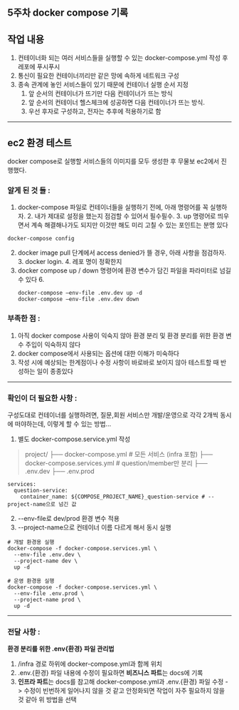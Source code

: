 ## 5주차 docker compose 기록

## 작업 내용

1. 컨테이너화 되는 여러 서비스들을 실행할 수 있는 docker-compose.yml 작성 후 레포에 푸시푸시
2. 통신이 필요한 컨테이너끼리만 같은 망에 속하게 네트워크 구성
3. 종속 관계에 놓인 서비스들이 있기 때문에 컨테이너 실행 순서 지정
   1. 앞 순서의 컨테이너가 뜨기만 다음 컨테이너가 뜨는 방식
   2. 앞 순서의 컨테이너 헬스체크에 성공하면 다음 컨테이너가 뜨는 방식.
   3. 우선 후자로 구성하고, 전자는 추후에 적용하기로 함

---

## ec2 환경 테스트

docker compose로 실행할 서비스들의 이미지를 모두 생성한 후 무물보 ec2에서 진행했다.

### **알게 된 것 들 :**

1. docker-compose 파일로 컨테이너들을 실행하기 전에, 아래 명령어를 꼭 실행하자. 
   2. 내가 제대로 설정을 했는지 점검할 수 있어서 필수필수. 
   3. up 명령어로 띄우면서 계속 해결해나가도 되지만 이것만 해도 미리 고칠 수 있는 포인트는 분명 있다

```
docker-compose config
```

2. docker image pull 단계에서 access denied가 뜰 경우, 아래 사항을 점검하자. 
   3. docker login. 
   4. 레포 명이 정확한지
3. docker compose up / down 명령어에 환경 변수가 담긴 파일을 파라미터로 넘길 수 있다
   6.
   ```
   docker-compose —env-file .env.dev up -d
   docker-compose —env-file .env.dev down
   ```

### **부족한 점 :**

1. 아직 docker compose 사용이 익숙지 않아 환경 분리 및 환경 분리를 위한 환경 변수 주입이 익숙하지 않다
2. docker compose에서 사용되는 옵션에 대한 이해가 미숙하다
3. 작성 시에 예상되는 한계점이나 수정 사항이 바로바로 보이지 않아 테스트할 때 반성하는 일이 종종있다

---

### **확인이 더 필요한 사항 :**

구성도대로 컨테이너를 실행하려면, 질문,회원 서비스만 개발/운영으로 각각 2개씩 동시에 떠야하는데, 이렇게 할 수 있는 방법...

1. 별도 docker-compose.service.yml 작성

> project/
> ├── docker-compose.yml             # 모든 서비스 (infra 포함)
> ├── docker-compose.services.yml    # question/member만 분리
> ├── .env.dev
> ├── .env.prod

```
services:
  question-service:
    container_name: ${COMPOSE_PROJECT_NAME}_question-service # --project-name으로 넘긴 값
```

2. --env-file로 dev/prod 환경 변수 적용
3. --project-name으로 컨테이너 이름 다르게 해서 동시 실행

```
# 개발 환경용 실행
docker-compose -f docker-compose.services.yml \
  --env-file .env.dev \
  --project-name dev \
  up -d

# 운영 환경용 실행
docker-compose -f docker-compose.services.yml \
  --env-file .env.prod \
  --project-name prod \
  up -d

```

---

### **전달 사항 :**

**환경 분리를 위한 .env{환경} 파일 관리법**

1. /infra 경로 하위에 docker-compose.yml과 함께 위치
2. .env.{환경} 파일 내용에 수정이 필요하면 **비즈니스 파트**는 docs에 기록
3. **인프라 파트**는 docs를 참고해 docker-compose.yml과 .env.{환경} 파일 수정
   -> 수정이 빈번하게 일어나지 않을 것 같고 안정화되면 작업이 자주 필요하지 않을 것 같아 위 방법을 선택

